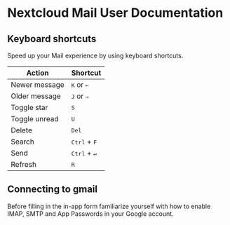 # Nextcloud Mail User Documentation

## Keyboard shortcuts

Speed up your Mail experience by using keyboard shortcuts.

| Action        | Shortcut                           |
| ------------- | ---------------------------------- |
| Newer message | <kbd>K</kbd> or <kbd>←</kbd>       |
| Older message | <kbd>J</kbd> or <kbd>→</kbd>       |
| Toggle star   | <kbd>S</kbd>                       |
| Toggle unread | <kbd>U</kbd>                       |
| Delete        | <kbd>Del</kbd>                     |
| Search        | <kbd>Ctrl</kbd> + <kbd>F</kbd>     |
| Send          | <kbd>Ctrl</kbd> + <kbd>↵</kbd> |
| Refresh       | <kbd>R</kbd>                       |

## Connecting to gmail

Before filling in the in-app form familiarize yourself with how to enable IMAP, SMTP and App Passwords in your Google account.
